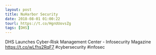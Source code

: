 ```yaml
---
layout: post
title: NuHarbor Security
date: 2018-08-01 01:00:22
tourl: https://t.co/HgnUUovsZg
tags: [DHS]
---
```

DHS Launches Cyber-Risk Management Center - Infosecurity Magazine https://t.co/wLfhs2RqF7 #cybersecurity #infosec